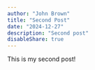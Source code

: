 ```yaml
---
author: "John Brown"
title: "Second Post"
date: "2024-12-27"
description: "Second post"
disableShare: true
---
```


This is my second post!
